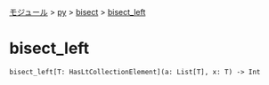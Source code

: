 [モジュール](../../index.md) > [py](../index.md) > [bisect](./index.md) > [bisect_left]()

# bisect_left

```
bisect_left[T: HasLtCollectionElement](a: List[T], x: T) -> Int
```
